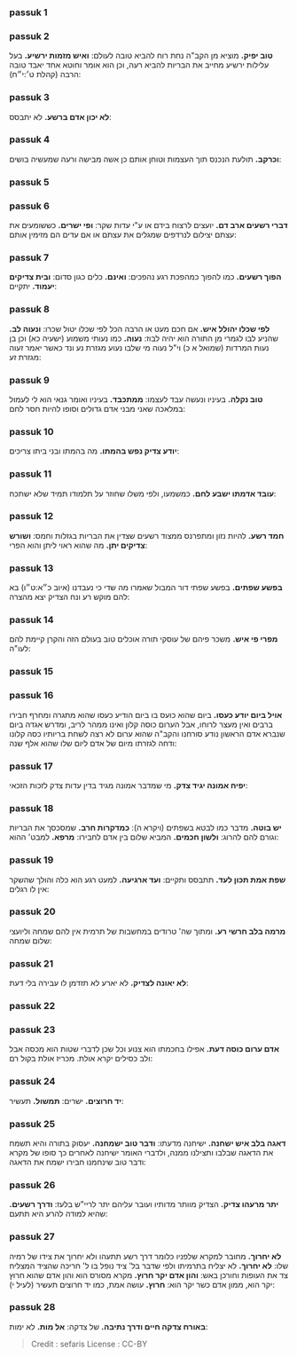 
### passuk 1

### passuk 2
<b>טוב יפיק.</b> מוציא מן הקב"ה נחת רוח להביא טובה לעולם:
<b>ואיש מזמות ירשיע.</b> בעל עלילות ירשיע מחייב את הבריות להביא רעה, וכן הוא אומר וחוטא אחד יאבד טובה הרבה (קהלת ט׳:י״ח):

### passuk 3
<b>לא יכון אדם ברשע.</b> לא יתבסס:

### passuk 4
<b>וכרקב.</b> תולעת הנכנס תוך העצמות וטוחן אותם כן אשה מבישה ורעה שמעשיה בושים:

### passuk 5

### passuk 6
<b>דברי רשעים ארב דם.</b> יועצים לרצוח בידם או ע"י עדות שקר:
<b>ופי ישרים.</b> כששומעים את עצתם יצילום לנרדפים שמגלים את עצתם או אם עדים הם מזימין אותם:

### passuk 7
<b>הפוך רשעים.</b> כמו להפוך כמהפכת רגע נהפכים:
<b>ואינם.</b> כלים כגון סדום:
<b>ובית צדיקים יעמוד.</b> יתקיים:

### passuk 8
<b>לפי שכלו יהולל איש.</b> אם חכם מעט או הרבה הכל לפי שכלו יטול שכרו:
<b>ונעוה לב.</b> שהניע לבו לגמרי מן התורה הוא יהיה לבוז:
<b>נעוה.</b> כמו נעותי משמוע (ישעיה כא) וכן בן נעות המרדות (שמואל א כ) וי"ל נעוה מי שלבו נעוע מגזרת נע ונד כאשר יאמר זעוה מגזרת זע:

### passuk 9
<b>טוב נקלה.</b> בעיניו ונעשה עבד לעצמו:
<b>ממתכבד.</b> בעיניו ואומר גנאי הוא לי לעמול במלאכה שאני מבני אדם גדולים וסופו להיות חסר לחם:

### passuk 10
<b>יודע צדיק נפש בהמתו.</b> מה בהמתו ובני ביתו צריכים:

### passuk 11
<b>עובד אדמתו ישבע לחם.</b> כמשמעו, ולפי משלו שחוזר על תלמודו תמיד שלא ישתכח:

### passuk 12
<b>חמד רשע.</b> להיות נזון ומתפרנס ממצוד רשעים שצדין את הבריות בגזלות וחמס:
<b>ושורש צדיקים יתן.</b> מה שהוא ראוי ליתן והוא הפרי:

### passuk 13
<b>בפשע שפתים.</b> בפשע שפתי דור המבול שאמרו מה שדי כי נעבדנו (איוב כ״א:ט״ו) בא להם מוקש רע ונח הצדיק יצא מהצרה:

### passuk 14
<b>מפרי פי איש.</b> משכר פיהם של עוסקי תורה אוכלים טוב בעולם הזה והקרן קיימת להם לעו"ה:

### passuk 15

### passuk 16
<b>אויל ביום יודע כעסו.</b> ביום שהוא כועס בו ביום הודיע כעסו שהוא מתגרה ומחרף חבירו ברבים ואין מעצר לרוחו, אבל הערום כוסה קלון ואינו ממהר לריב, ומדרש אגדה ביום שנברא אדם הראשון נודע סורחנו והקב"ה שהוא ערום לא רצה לשחת בריותיו כסה קלונו ודחה לגזרתו מיום של אדם ליום שלו שהוא אלף שנה:

### passuk 17
<b>יפיח אמונה יגיד צדק.</b> מי שמדבר אמונה מגיד בדין עדות צדק לזכות הזכאי:

### passuk 18
<b>יש בוטה.</b> מדבר כמו לבטא בשפתים (ויקרא ה):
<b>כמדקרות חרב.</b> שמסכסך את הבריות וגורם להם להרוג:
<b>ולשון חכמים.</b> המביא שלום בין אדם לחבירו:
<b>מרפא.</b> למבט' ההוא:

### passuk 19
<b>שפת אמת תכון לעד.</b> תתבסס ותקיים:
<b>ועד ארגיעה.</b> למעט רגע הוא כלה והולך שהשקר אין לו רגלים:

### passuk 20
<b>מרמה בלב חרשי רע.</b> ומתוך שה' טרודים במחשבות של תרמית אין להם שמחה וליועצי שלום שמחה:

### passuk 21
<b>לא יאונה לצדיק.</b> לא יארע לא תזדמן לו עבירה בלי דעת:

### passuk 22

### passuk 23
<b>אדם ערום כוסה דעת.</b> אפילו בחכמתו הוא צנוע וכל שכן לדברי שטות הוא מכסה אבל ולב כסילים יקרא אולת. מכריז אולת בקול רם:

### passuk 24
<b>יד חרוצים.</b> ישרים:
<b>תמשול.</b> תעשיר:

### passuk 25
<b>דאגה בלב איש ישחנה.</b> ישיחנה מדעתו:
<b>ודבר טוב ישמחנה.</b> יעסוק בתורה והיא תשמח את הדאגה שבלבו ותצילנו ממנה, ולדברי האומר ישיחנה לאחרים כך סופו של מקרא ודבר טוב שינחמנו חבירו ישמח את הדאגה:

### passuk 26
<b>יתר מרעהו צדיק.</b> הצדיק מוותר מדותיו ועובר עליהם יתר לריי"ש בלעז:
<b>ודרך רשעים.</b> שהיא למודה להרע היא תתעם:

### passuk 27
<b>לא יחרוך.</b> מחובר למקרא שלפניו כלומר דרך רשע תתעהו ולא יחרוך את צידו של רמיה שלו:
<b>לא יחרוך.</b> לא יצליח בתרמיתו ולפי שדבר בל' ציד נופל בו ל' חריכה שהציד המצליח צד את העופות וחורכן באש:
<b>והון אדם יקר חרוץ.</b> מקרא מסורס הוא והון אדם שהוא חרוץ יקר הוא, ממון אדם כשר יקר הוא:
<b>חרוץ.</b> עושה אמת, כמו יד חרוצים תעשיר (לעיל י):

### passuk 28
<b>באורח צדקה חיים ודרך נתיבה.</b> של צדקה:
<b>אל מות.</b> לא ימות:

>Credit : sefaris
>License : CC-BY